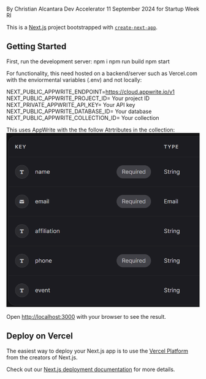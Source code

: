 By Christian Alcantara 
Dev Accelerator
11 September 2024
for Startup Week RI


This is a [Next.js](https://nextjs.org/) project bootstrapped with [`create-next-app`](https://github.com/vercel/next.js/tree/canary/packages/create-next-app).

## Getting Started

First, run the development server:
 npm i
 npm run build
 npm start

For functionality, this need hosted on a backend/server such as Vercel.com with the enviormental variables (.env) and not locally:

NEXT_PUBLIC_APPWRITE_ENDPOINT=https://cloud.appwrite.io/v1
NEXT_PUBLIC_APPWRITE_PROJECT_ID= Your project ID
NEXT_PRIVATE_APPWRITE_API_KEY= Your API key
NEXT_PUBLIC_APPWRITE_DATABASE_ID= Your database
NEXT_PUBLIC_APPWRITE_COLLECTION_ID= Your collection

This uses AppWrite with the the follow Atrtributes in the collection: 
![attributes](<Screenshot 2024-09-11 005554.png>)

Open [http://localhost:3000](http://localhost:3000) with your browser to see the result.


## Deploy on Vercel

The easiest way to deploy your Next.js app is to use the [Vercel Platform](https://vercel.com/new?utm_medium=default-template&filter=next.js&utm_source=create-next-app&utm_campaign=create-next-app-readme) from the creators of Next.js.

Check out our [Next.js deployment documentation](https://nextjs.org/docs/deployment) for more details.
